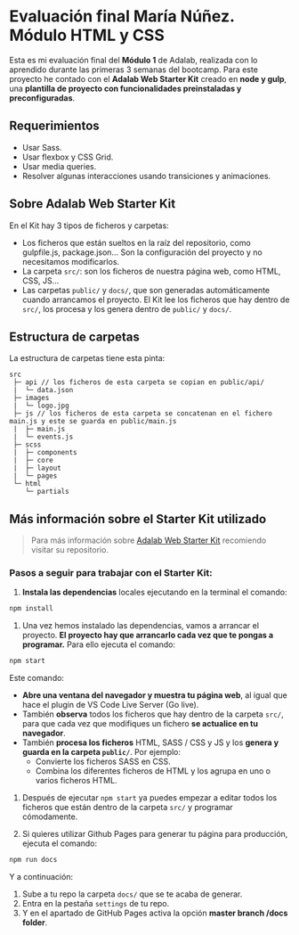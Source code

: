 # Evaluación final María Núñez. Módulo HTML y CSS

Esta es mi evaluación final del **Módulo 1** de Adalab, realizada con lo aprendido durante las primeras 3 semanas del bootcamp. Para este proyecto he contado con el **Adalab Web Starter Kit** creado en **node y gulp**, una **plantilla de proyecto con funcionalidades preinstaladas y preconfiguradas**.

## Requerimientos

- Usar Sass.
- Usar flexbox y CSS Grid.
- Usar media queries.
- Resolver algunas interacciones usando transiciones y animaciones.

## Sobre Adalab Web Starter Kit

En el Kit hay 3 tipos de ficheros y carpetas:

- Los ficheros que están sueltos en la raíz del repositorio, como gulpfile.js, package.json... Son la configuración del proyecto y no necesitamos modificarlos.
- La carpeta `src/`: son los ficheros de nuestra página web, como HTML, CSS, JS...
- Las carpetas `public/` y `docs/`, que son generadas automáticamente cuando arrancamos el proyecto. El Kit lee los ficheros que hay dentro de `src/`, los procesa y los genera dentro de `public/` y `docs/`.

## Estructura de carpetas

La estructura de carpetas tiene esta pinta:

```
src
 ├─ api // los ficheros de esta carpeta se copian en public/api/
 |  └─ data.json
 ├─ images
 |  └─ logo.jpg
 ├─ js // los ficheros de esta carpeta se concatenan en el fichero main.js y este se guarda en public/main.js
 |  ├─ main.js
 |  └─ events.js
 ├─ scss
 |  ├─ components
 |  ├─ core
 |  ├─ layout
 |  └─ pages
 └─ html
    └─ partials
```

## Más información sobre el Starter Kit utilizado

> Para más información sobre [Adalab Web Starter Kit](https://github.com/Adalab/adalab-web-starter-kit) recomiendo visitar su repositorio.

### Pasos a seguir para trabajar con el Starter Kit:

1. **Instala las dependencias** locales ejecutando en la terminal el comando:

```bash
npm install
```

1. Una vez hemos instalado las dependencias, vamos a arrancar el proyecto. **El proyecto hay que arrancarlo cada vez que te pongas a programar.** Para ello ejecuta el comando:

```bash
npm start
```

Este comando:

- **Abre una ventana del navegador y muestra tu página web**, al igual que hace el plugin de VS Code Live Server (Go live).
- También **observa** todos los ficheros que hay dentro de la carpeta `src/`, para que cada vez que modifiques un fichero **se actualice en tu navegador**.
- También **procesa los ficheros** HTML, SASS / CSS y JS y los **genera y guarda en la carpeta `public/`**. Por ejemplo:
  - Convierte los ficheros SASS en CSS.
  - Combina los diferentes ficheros de HTML y los agrupa en uno o varios ficheros HTML.

1. Después de ejecutar `npm start` ya puedes empezar a editar todos los ficheros que están dentro de la carpeta `src/` y programar cómodamente.

1. Si quieres utilizar Github Pages para generar tu página para producción, ejecuta el comando:

```bash
npm run docs
```

Y a continuación:

1. Sube a tu repo la carpeta `docs/` que se te acaba de generar.
1. Entra en la pestaña `settings` de tu repo.
1. Y en el apartado de GitHub Pages activa la opción **master branch /docs folder**.
